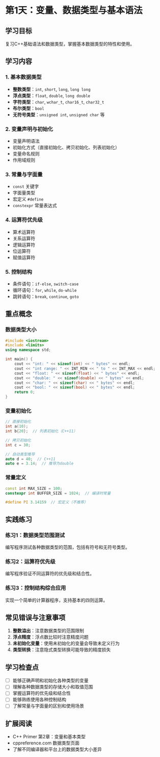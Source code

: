# 第1天：变量、数据类型与基本语法

## 学习目标
复习C++基础语法和数据类型，掌握基本数据类型的特性和使用。

## 学习内容

### 1. 基本数据类型
- **整数类型**：`int`, `short`, `long`, `long long`
- **浮点类型**：`float`, `double`, `long double`
- **字符类型**：`char`, `wchar_t`, `char16_t`, `char32_t`
- **布尔类型**：`bool`
- **无符号类型**：`unsigned int`, `unsigned char` 等

### 2. 变量声明与初始化
- 变量声明语法
- 初始化方式（直接初始化、拷贝初始化、列表初始化）
- 变量命名规则
- 作用域规则

### 3. 常量与字面量
- `const` 关键字
- 字面量类型
- 宏定义 `#define`
- `constexpr` 常量表达式

### 4. 运算符优先级
- 算术运算符
- 关系运算符
- 逻辑运算符
- 位运算符
- 赋值运算符

### 5. 控制结构
- 条件语句：`if-else`, `switch-case`
- 循环语句：`for`, `while`, `do-while`
- 跳转语句：`break`, `continue`, `goto`

## 重点概念

### 数据类型大小
```cpp
#include <iostream>
#include <limits>
using namespace std;

int main() {
    cout << "int: " << sizeof(int) << " bytes" << endl;
    cout << "int range: " << INT_MIN << " to " << INT_MAX << endl;
    cout << "float: " << sizeof(float) << " bytes" << endl;
    cout << "double: " << sizeof(double) << " bytes" << endl;
    cout << "char: " << sizeof(char) << " bytes" << endl;
    cout << "bool: " << sizeof(bool) << " bytes" << endl;
    return 0;
}
```

### 变量初始化
```cpp
// 直接初始化
int a(10);
int b{20};  // 列表初始化（C++11）

// 拷贝初始化
int c = 30;

// 自动类型推导
auto d = 40;  // C++11
auto e = 3.14;  // 推导为double
```

### 常量定义
```cpp
const int MAX_SIZE = 100;
constexpr int BUFFER_SIZE = 1024;  // 编译时常量

#define PI 3.14159  // 宏定义（不推荐）
```

## 实践练习

### 练习1：数据类型范围测试
编写程序测试各种数据类型的范围，包括有符号和无符号类型。

### 练习2：运算符优先级
编写程序验证不同运算符的优先级和结合性。

### 练习3：控制结构综合应用
实现一个简单的计算器程序，支持基本的四则运算。

## 常见错误与注意事项

1. **整数溢出**：注意数据类型的范围限制
2. **浮点精度**：浮点数比较时注意精度问题
3. **未初始化变量**：使用未初始化的变量会导致未定义行为
4. **类型转换**：注意隐式类型转换可能导致的精度损失

## 学习检查点

- [ ] 能够正确声明和初始化各种类型的变量
- [ ] 理解各种数据类型的存储大小和取值范围
- [ ] 掌握运算符的优先级和结合性
- [ ] 能够熟练使用各种控制结构
- [ ] 了解常量与字面量的区别和使用场景

## 扩展阅读

- C++ Primer 第2章：变量和基本类型
- cppreference.com 数据类型页面
- 了解不同编译器和平台上的数据类型大小差异
